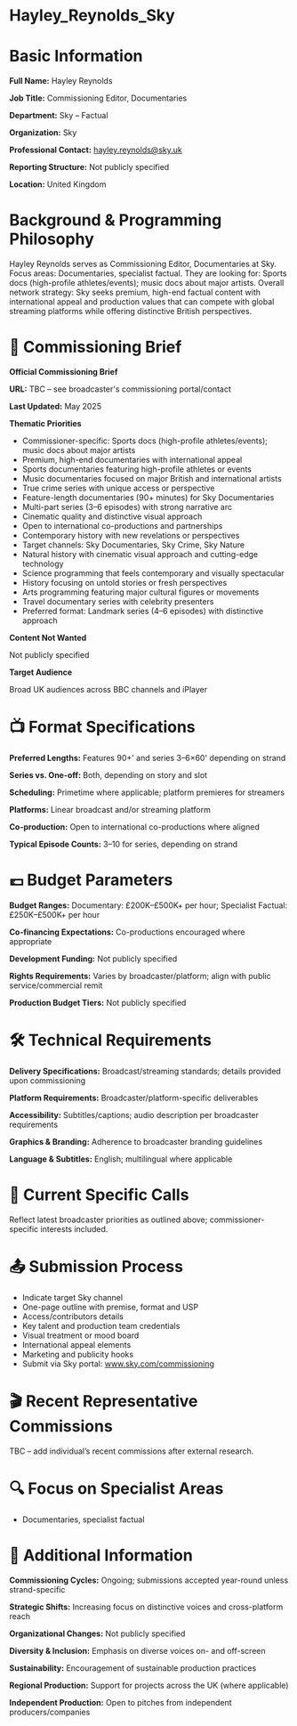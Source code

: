 # Hayley_Reynolds_Sky

# Basic Information

**Full Name:** Hayley Reynolds

**Job Title:** Commissioning Editor, Documentaries

**Department:** Sky – Factual

**Organization:** Sky

**Professional Contact:** hayley.reynolds@sky.uk

**Reporting Structure:** Not publicly specified

**Location:** United Kingdom

# Background & Programming Philosophy

Hayley Reynolds serves as Commissioning Editor, Documentaries at Sky. Focus areas: Documentaries, specialist factual. They are looking for: Sports docs (high-profile athletes/events); music docs about major artists. Overall network strategy: Sky seeks premium, high-end factual content with international appeal and production values that can compete with global streaming platforms while offering distinctive British perspectives.

# 📄 Commissioning Brief

**Official Commissioning Brief**

**URL:** TBC – see broadcaster's commissioning portal/contact

**Last Updated:** May 2025

**Thematic Priorities**

- Commissioner-specific: Sports docs (high-profile athletes/events); music docs about major artists
- Premium, high-end documentaries with international appeal
- Sports documentaries featuring high-profile athletes or events
- Music documentaries focused on major British and international artists
- True crime series with unique access or perspective
- Feature-length documentaries (90+ minutes) for Sky Documentaries
- Multi-part series (3–6 episodes) with strong narrative arc
- Cinematic quality and distinctive visual approach
- Open to international co-productions and partnerships
- Contemporary history with new revelations or perspectives
- Target channels: Sky Documentaries, Sky Crime, Sky Nature
- Natural history with cinematic visual approach and cutting-edge technology
- Science programming that feels contemporary and visually spectacular
- History focusing on untold stories or fresh perspectives
- Arts programming featuring major cultural figures or movements
- Travel documentary series with celebrity presenters
- Preferred format: Landmark series (4–6 episodes) with distinctive approach

**Content Not Wanted**

Not publicly specified

**Target Audience**

Broad UK audiences across BBC channels and iPlayer

# 📺 Format Specifications

**Preferred Lengths:** Features 90+' and series 3–6×60' depending on strand

**Series vs. One-off:** Both, depending on story and slot

**Scheduling:** Primetime where applicable; platform premieres for streamers

**Platforms:** Linear broadcast and/or streaming platform

**Co-production:** Open to international co-productions where aligned

**Typical Episode Counts:** 3–10 for series, depending on strand

# 💷 Budget Parameters

**Budget Ranges:** Documentary: £200K–£500K+ per hour; Specialist Factual: £250K–£500K+ per hour

**Co-financing Expectations:** Co-productions encouraged where appropriate

**Development Funding:** Not publicly specified

**Rights Requirements:** Varies by broadcaster/platform; align with public service/commercial remit

**Production Budget Tiers:** Not publicly specified

# 🛠️ Technical Requirements

**Delivery Specifications:** Broadcast/streaming standards; details provided upon commissioning

**Platform Requirements:** Broadcaster/platform-specific deliverables

**Accessibility:** Subtitles/captions; audio description per broadcaster requirements

**Graphics & Branding:** Adherence to broadcaster branding guidelines

**Language & Subtitles:** English; multilingual where applicable

# 📢 Current Specific Calls

Reflect latest broadcaster priorities as outlined above; commissioner-specific interests included.

# 📤 Submission Process

- Indicate target Sky channel
- One-page outline with premise, format and USP
- Access/contributors details
- Key talent and production team credentials
- Visual treatment or mood board
- International appeal elements
- Marketing and publicity hooks
- Submit via Sky portal: www.sky.com/commissioning

# 🎬 Recent Representative Commissions

TBC – add individual’s recent commissions after external research.

# 🔍 Focus on Specialist Areas

- Documentaries, specialist factual

# 📅 Additional Information

**Commissioning Cycles:** Ongoing; submissions accepted year-round unless strand-specific

**Strategic Shifts:** Increasing focus on distinctive voices and cross-platform reach

**Organizational Changes:** Not publicly specified

**Diversity & Inclusion:** Emphasis on diverse voices on- and off-screen

**Sustainability:** Encouragement of sustainable production practices

**Regional Production:** Support for projects across the UK (where applicable)

**Independent Production:** Open to pitches from independent producers/companies